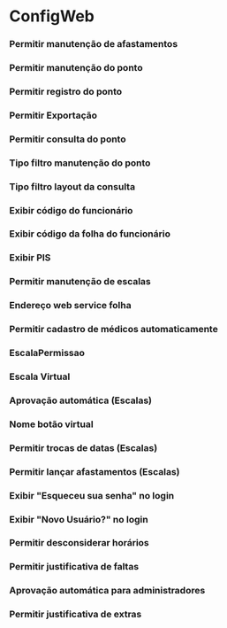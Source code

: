 # ConfigWeb

### Permitir manutenção de afastamentos 
<!-- PermitirManutencaoAfasta -->

### Permitir manutenção do ponto 
<!-- PermitirManutencaoPonto -->

### Permitir registro do ponto 
<!-- PermitirRegistro -->

### Permitir Exportação
<!-- PermitirExportacao -->

### Permitir consulta do ponto
<!-- PermitirConsulta -->

### Tipo filtro manutenção do ponto 
<!-- TpFiltroManutencaoPonto -->

### Tipo filtro layout da consulta 
<!-- TpLayoutConsulta -->

### Exibir código do funcionário 
<!-- ExibirColCdFunc -->

### Exibir código da folha do funcionário
<!-- ExibirColCdFolhaPag -->

### Exibir PIS 
<!-- ExibirColPIS -->

### Permitir manutenção de escalas 
<!-- PermitirEscalas -->

### Endereço web service folha 
<!-- EnderecoWSFunc -->

### Permitir cadastro de médicos automaticamente 
<!-- PermitirCadMedicosAuto -->

### EscalaPermissao 
<!-- EscalaPermissao -->

### Escala Virtual 
<!-- EscalaVirtual -->

### Aprovação automática (Escalas) 
<!-- EscalaAprovacaoAuto -->

### Nome botão virtual 
<!-- NomeBotaoVirtual -->

### Permitir trocas de datas (Escalas) 
<!-- EscalaPermitirTrocas -->

### Permitir lançar afastamentos (Escalas) 
<!-- EscalaPermitirAfasta -->

### Exibir "Esqueceu sua senha" no login 
<!-- ExibirEsqueceuSenha -->

### Exibir "Novo Usuário?" no login 
<!-- ExibirNovoUsuario -->

### Permitir desconsiderar horários 
<!-- PermitirDesconsiderarHorarios -->

### Permitir justificativa de faltas 
<!-- PermitirJustificativaFaltas -->

### Aprovação automática para administradores 
<!-- AprovacaoAutoAdmin -->

### Permitir justificativa de extras 
<!-- PermitirJustificativaExtras -->
